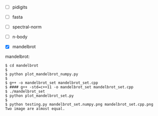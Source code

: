 - [ ] pidigits
- [ ] fasta
- [ ] spectral-norm
- [ ] n-body
- [x] mandelbrot


mandelbrot:

```shell
$ cd mandelbrot
$
$ python plot_mandelbrot_numpy.py
$ 
$ g++ -o mandelbrot_set mandelbrot_set.cpp
$ #### g++ -std=c++11 -o mandelbrot_set mandelbrot_set.cpp
$ ./mandelbrot_set
$ python plot_mandelbrot_set.py
$
$ python testing.py mandelbrot_set.numpy.png mandelbrot_set.cpp.png
Two image are almost equal.
```
